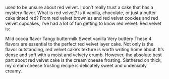  used to be unsure about red velvet. I don’t really trust a cake that has a mystery flavor. What is red velvet? Is it vanilla, chocolate, or just a butter cake tinted red? From red velvet brownies and red velvet cookies and red velvet cupcakes, I’ve had a lot of fun getting to know red velvet. Red velvet is:

Mild cocoa flavor
Tangy buttermilk
Sweet vanilla
Very buttery
These 4 flavors are essential to the perfect red velvet layer cake. Not only is the flavor outstanding, red velvet cake’s texture is worth writing home about. It’s dense and soft with a moist and velvety crumb. However, the absolute best part about red velvet cake is the cream cheese frosting. Slathered on thick, my cream cheese frosting recipe is delicately sweet and undeniably creamy.